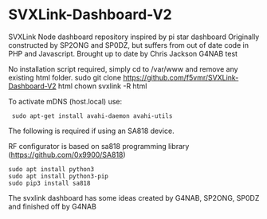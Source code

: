 # SVXLink-Dashboard-V2
SVXLink Node dashboard repository inspired by pi star dashboard
Originally constructed by SP2ONG and SP0DZ, but suffers from out of date code in PHP and Javascript.
Brought up to date by Chris Jackson G4NAB
test

No installation script required, simply cd to /var/www and remove any existing html folder.
 sudo git clone https://github.com/f5vmr/SVXLink-Dashboard-V2 html
chown svxlink -R html


To activate mDNS (host.local) use:
```
 sudo apt-get install avahi-daemon avahi-utils
```
The following is required if using an SA818 device.

RF configurator is based on sa818 programming library (https://github.com/0x9900/SA818)
```
sudo apt install python3
sudo apt install python3-pip
sudo pip3 install sa818
```


The svxlink dashboard has some ideas created by G4NAB, SP2ONG, SP0DZ
and finished off by G4NAB
